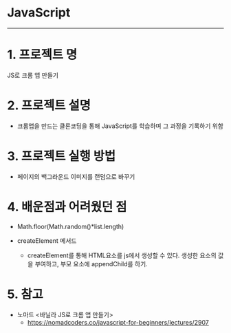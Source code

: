 # JavaScript
---
# 1. 프로젝트 명
JS로 크롬 앱 만들기

# 2. 프로젝트 설명
- 크롬앱을 만드는 클론코딩을 통해 JavaScript를 학습하며 그 과정을 기록하기 위함

# 3. 프로젝트 실행 방법
- 페이지의 백그라운드 이미지를 랜덤으로 바꾸기

# 4. 배운점과 어려웠던 점
- Math.floor(Math.random()*list.length)

- createElement 메서드
    - createElement를 통해 HTML요소를 js에서 생성할 수 있다. 생성한 요소의 값을 부여하고, 부모 요소에 appendChild를 하기.


# 5. 참고
- 노마드 <바닐라 JS로 크롬 앱 만들기>
    - https://nomadcoders.co/javascript-for-beginners/lectures/2907